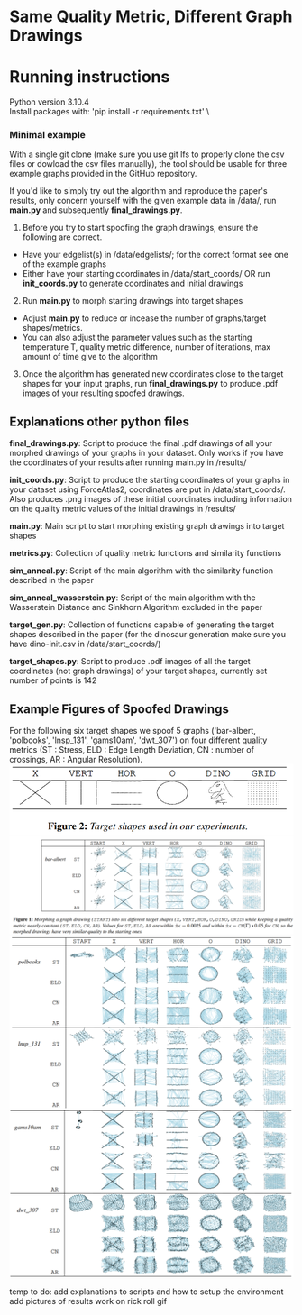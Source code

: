 # Same Quality Metric, Different Graph Drawings

# Running instructions

Python version 3.10.4 \
Install packages with: 'pip install -r requirements.txt' \

### Minimal example
With a single git clone (make sure you use git lfs to properly clone the csv files or dowload the csv files manually), the tool should be usable for three example graphs provided in the GitHub repository. 

If you'd like to simply try out the algorithm and reproduce the paper's results, only concern yourself with the given example data in /data/, run **main.py** and subsequently **final_drawings.py**.

1. Before you try to start spoofing the graph drawings, ensure the following are correct.
- Have your edgelist(s) in /data/edgelists/; for the correct format see one of the example graphs
- Either have your starting coordinates in /data/start_coords/ OR run **init_coords.py** to generate coordinates and initial drawings
2. Run **main.py** to morph starting drawings into target shapes
- Adjust **main.py** to reduce or incease the number of graphs/target shapes/metrics.
-  You can also adjust the parameter values such as the starting temperature T, quality metric difference, number of iterations, max amount of time give to the algorithm
3. Once the algorithm has generated new coordinates close to the target shapes for your input graphs, run **final_drawings.py** to produce .pdf images of your resulting spoofed drawings.

## Explanations other python files
**final_drawings.py**: Script to produce the final .pdf drawings of all your morphed drawings of your graphs in your dataset. Only works if you have the coordinates of your results 
after running main.py in /results/

**init_coords.py**: Script to produce the starting coordinates of your graphs in your dataset using ForceAtlas2, coordinates are put in /data/start_coords/. Also produces .png images of these initial coordinates including
information on the quality metric values of the initial drawings in /results/

**main.py**: Main script to start morphing existing graph drawings into target shapes

**metrics.py**: Collection of quality metric functions and similarity functions

**sim_anneal.py**: Script of the main algorithm with the similarity function described in the paper

**sim_anneal_wasserstein.py**: Script of the main algorithm with the Wasserstein Distance and Sinkhorn Algorithm excluded in the paper

**target_gen.py**: Collection of functions capable of generating the target shapes described in the paper (for the dinosaur generation make sure you have dino-init.csv in /data/start_coords/)

**target_shapes.py**: Script to produce .pdf images of all the target coordinates (not graph drawings) of your target shapes, currently set number of points is 142

## Example Figures of Spoofed Drawings
For the following six target shapes we spoof 5 graphs ('bar-albert, 'polbooks', 'lnsp_131', 'gams10am', 'dwt_307') on four different quality metrics (ST : Stress, ELD : Edge Length Deviation, CN : number of crossings, AR : Angular Resolution).
![](example_figures/targetshapes_github.png)
![](example_figures/header_github.png)
![](example_figures/part2_github.png)
![](example_figures/part3_github.png)







temp
to do:
add explanations to scripts and how to setup the environment
add pictures of results
work on rick roll gif